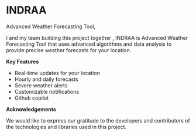 # INDRAA
Advanced Weather Forecasting Tool,

I and my team building this project together , INDRAA is Advanced Weather Forecasting Tool that uses advanced algorithms and data analysis to provide precise weather forecasts for your location.

 **Key Features**
 
  - Real-time updates for your location
  - Hourly and daily forecasts
  - Severe weather alerts
  - Customizable notifications
  - Github copilot

**Acknowledgements**

We would like to express our gratitude to the developers and contributors of the technologies and libraries used in this project.
